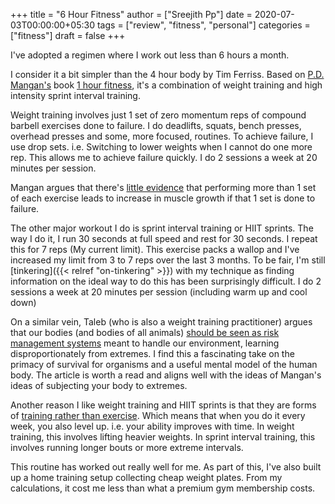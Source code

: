 +++
title = "6 Hour Fitness"
author = ["Sreejith Pp"]
date = 2020-07-03T00:00:00+05:30
tags = ["review", "fitness", "personal"]
categories = ["fitness"]
draft = false
+++

I've adopted a regimen where I work out less than 6 hours a month.

I consider it a bit simpler than the 4 hour body by Tim Ferriss. Based on [P.D. Mangan's](https://twitter.com/Mangan150) book [1 hour fitness](https://gumroad.com/l/eJdSs), it's a combination of weight training and high intensity sprint interval training.

Weight training involves just 1 set of zero momentum reps of compound barbell exercises done to failure. I do deadlifts, squats, bench presses, overhead presses and some, more focused, routines. To achieve failure, I use drop sets. i.e. Switching to lower weights when I cannot do one more rep. This allows me to achieve failure quickly. I do 2 sessions a week at 20 minutes per session.

Mangan argues that there's [little evidence](https://www.researchgate.net/publication/228830087%5FEvidence-Based%5FResistance%5FTraining%5FRecommendations) that performing more than 1 set of each exercise leads to increase in muscle growth if that 1 set is done to failure.

The other major workout I do is sprint interval training or HIIT sprints. The way I do it, I run 30 seconds at full speed and rest for 30 seconds. I repeat this for 7 reps (My current limit). This exercise packs a wallop and I've increased my limit from 3 to 7 reps over the last 3 months. To be fair, I'm still [tinkering]({{< relref "on-tinkering" >}}) with my technique as finding information on the ideal way to do this has been surprisingly difficult. I do 2 sessions a week at 20 minutes per session (including warm up and cool down)

On a similar vein, Taleb (who is also a weight training practitioner) argues that our bodies (and bodies of all animals) [should be seen as risk management systems](https://medium.com/@nntaleb/strength-training-is-learning-from-tail-events-7aa2c074569d) meant to handle our environment, learning disproportionately from extremes. I find this a fascinating take on the primacy of survival for organisms and a useful mental model of the human body. The article is worth a read and aligns well with the ideas of Mangan's ideas of subjecting your body to extremes.

Another reason I like weight training and HIIT sprints is that they are forms of [training rather than exercise](https://startingstrength.com/article/training%5Fvs%5Fexercise). Which means that when you do it every week, you also level up. i.e. your ability improves with time. In weight training, this involves lifting heavier weights. In sprint interval training, this involves running longer bouts or more extreme intervals.

This routine has worked out really well for me. As part of this, I've also built up a home training setup collecting cheap weight plates. From my calculations, it cost me less than what a premium gym membership costs.
